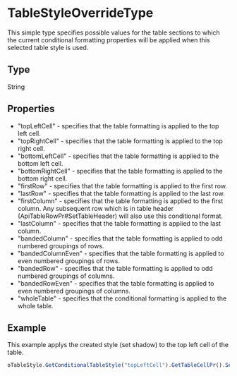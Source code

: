 # TableStyleOverrideType

This simple type specifies possible values for the table sections to which the current conditional formatting properties will be applied when this selected table style is used.

## Type

String

## Properties

- "topLeftCell" - specifies that the table formatting is applied to the top left cell.
- "topRightCell" - specifies that the table formatting is applied to the top right cell.
- "bottomLeftCell" - specifies that the table formatting is applied to the bottom left cell.
- "bottomRightCell" - specifies that the table formatting is applied to the bottom right cell.
- "firstRow" - specifies that the table formatting is applied to the first row.
- "lastRow" - specifies that the table formatting is applied to the last row.
- "firstColumn" - specifies that the table formatting is applied to the first column. Any subsequent row which is in table header (ApiTableRowPr#SetTableHeader) will also use this conditional format.
- "lastColumn" - specifies that the table formatting is applied to the last column.
- "bandedColumn" - specifies that the table formatting is applied to odd numbered groupings of rows.
- "bandedColumnEven" - specifies that the table formatting is applied to even numbered groupings of rows.
- "bandedRow" - specifies that the table formatting is applied to odd numbered groupings of columns.
- "bandedRowEven" - specifies that the table formatting is applied to even numbered groupings of columns.
- "wholeTable" - specifies that the conditional formatting is applied to the whole table.

## Example

This example applys the created style (set shadow) to the top left cell of the table.

```javascript
oTableStyle.GetConditionalTableStyle("topLeftCell").GetTableCellPr().SetShd("clear", 255, 0, 0);
```